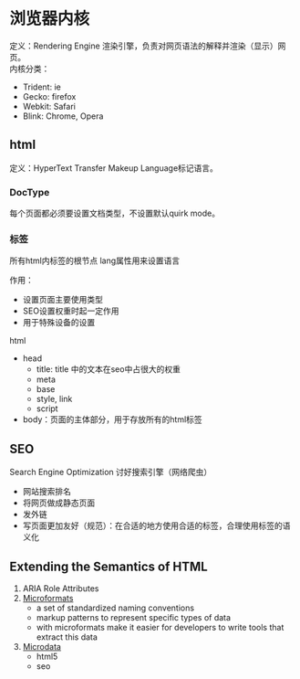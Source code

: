 # 浏览器内核

定义：Rendering Engine  渲染引擎，负责对网页语法的解释并渲染（显示）网页。     
内核分类：

- Trident: ie  
- Gecko: firefox  
- Webkit: Safari    
- Blink: Chrome, Opera

## html

定义：HyperText Transfer Makeup Language标记语言。

### DocType

每个页面都必须要设置文档类型，不设置默认quirk mode。

### <html>标签

所有html内标签的根节点
lang属性用来设置语言

作用：

- 设置页面主要使用类型
- SEO设置权重时起一定作用
- 用于特殊设备的设置

html

- head
  - title: title 中的文本在seo中占很大的权重
  - meta
  - base
  - style, link
  - script
- body：页面的主体部分，用于存放所有的html标签

## SEO

Search Engine Optimization 讨好搜索引擎（网络爬虫）

- 网站搜索排名
- 将网页做成静态页面
- 发外链
- 写页面更加友好（规范）：在合适的地方使用合适的标签，合理使用标签的语义化

## Extending the Semantics of HTML

1. ARIA Role Attributes
2. [Microformats](http://microformats.org/2012/06/25/microformats-org-at-7)
    - a set of standardized naming conventions
    - markup patterns to represent specific types of data
    - with microformats make it easier for developers to write tools that extract this data
3. [Microdata]( http://schema.org)
    - html5
    - seo


